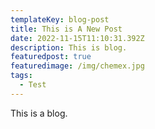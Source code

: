 ```yaml
---
templateKey: blog-post
title: This is A New Post
date: 2022-11-15T11:10:31.392Z
description: This is blog.
featuredpost: true
featuredimage: /img/chemex.jpg
tags:
  - Test
---
```

T﻿his is a blog.